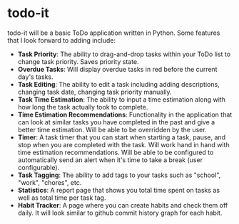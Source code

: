 # todo-it

todo-it will be a basic ToDo application written in Python. Some features that
I look forward to adding include:

- **Task Priority**: The ability to drag-and-drop tasks within your ToDo list
to change task priority. Saves priority state.
- **Overdue Tasks**: Will display overdue tasks in red before the current
day's tasks.
- **Task Editing**: The ability to edit a task including adding descriptions,
changing task date, changing task priority manually.
- **Task Time Estimation**: The ability to input a time estimation along with
how long the task actually took to complete.
- **Time Estimation Recommendations**: Functionality in the application that
can look at similar tasks you have completed in the past and give a better time
estimation. Will be able to be overridden by the user.
- **Timer**: A task timer that you can start when starting a task, pause, and
stop when you are completed with the task. Will work hand in hand with time
estimation recommendations. Will be able to be configured to automatically send
an alert when it's time to take a break (user configurable).
- **Task Tagging**: The ability to add tags to your tasks such as "school",
"work", "chores", etc.
- **Statistics**: A report page that shows you total time spent on tasks as
well as total time per task tag.
- **Habit Tracker**: A page where you can create habits and check them off
daily. It will look similar to github commit history graph for each habit.
